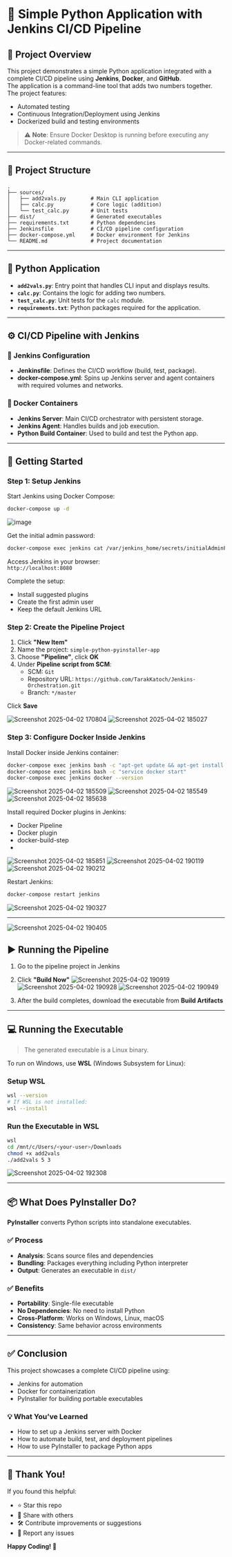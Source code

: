 # 🧪 Simple Python Application with Jenkins CI/CD Pipeline

## 📌 Project Overview

This project demonstrates a simple Python application integrated with a complete CI/CD pipeline using **Jenkins**, **Docker**, and **GitHub**.  
The application is a command-line tool that adds two numbers together. The project features:

- Automated testing
- Continuous Integration/Deployment using Jenkins
- Dockerized build and testing environments

> ⚠️ **Note**: Ensure Docker Desktop is running before executing any Docker-related commands.

---

## 🧩 Project Structure

```
.
├── sources/
│   ├── add2vals.py        # Main CLI application
│   ├── calc.py            # Core logic (addition)
│   └── test_calc.py       # Unit tests
├── dist/                  # Generated executables
├── requirements.txt       # Python dependencies
├── Jenkinsfile            # CI/CD pipeline configuration
├── docker-compose.yml     # Docker environment for Jenkins
└── README.md              # Project documentation
```

---

## 🐍 Python Application

- **`add2vals.py`**: Entry point that handles CLI input and displays results.
- **`calc.py`**: Contains the logic for adding two numbers.
- **`test_calc.py`**: Unit tests for the `calc` module.
- **`requirements.txt`**: Python packages required for the application.

---

## ⚙️ CI/CD Pipeline with Jenkins

### 🔧 Jenkins Configuration

- **Jenkinsfile**: Defines the CI/CD workflow (build, test, package).
- **docker-compose.yml**: Spins up Jenkins server and agent containers with required volumes and networks.

### 🐳 Docker Containers

- **Jenkins Server**: Main CI/CD orchestrator with persistent storage.
- **Jenkins Agent**: Handles builds and job execution.
- **Python Build Container**: Used to build and test the Python app.

---

## 🚀 Getting Started

### Step 1: Setup Jenkins

Start Jenkins using Docker Compose:
```bash
docker-compose up -d
```
![image](https://github.com/user-attachments/assets/8bb2d13a-f674-4474-9a44-2287da9a10ba)

Get the initial admin password:
```bash
docker-compose exec jenkins cat /var/jenkins_home/secrets/initialAdminPassword
```

Access Jenkins in your browser:  
`http://localhost:8080`

Complete the setup:
- Install suggested plugins
- Create the first admin user
- Keep the default Jenkins URL

### Step 2: Create the Pipeline Project

1. Click **"New Item"**
2. Name the project: `simple-python-pyinstaller-app`
3. Choose **"Pipeline"**, click **OK**
4. Under **Pipeline script from SCM**:
   - SCM: `Git`
   - Repository URL: `https://github.com/TarakKatoch/Jenkins-Orchestration.git`
   - Branch: `*/master`

Click **Save**

![Screenshot 2025-04-02 170804](https://github.com/user-attachments/assets/bda26b62-0620-46b4-8200-45f2c178bdd8)
![Screenshot 2025-04-02 185027](https://github.com/user-attachments/assets/3a3e6fc0-6492-4f78-80a7-7b351d438921)

### Step 3: Configure Docker Inside Jenkins

Install Docker inside Jenkins container:
```bash
docker-compose exec jenkins bash -c "apt-get update && apt-get install -y docker.io"
docker-compose exec jenkins bash -c "service docker start"
docker-compose exec jenkins docker --version
```
![Screenshot 2025-04-02 185509](https://github.com/user-attachments/assets/eae23ce2-d629-4c0c-a62a-7c77cf53f1a8)
![Screenshot 2025-04-02 185549](https://github.com/user-attachments/assets/4f4af70a-4e18-46c6-ba59-e2289466cd25)
![Screenshot 2025-04-02 185638](https://github.com/user-attachments/assets/c833c8ce-e700-4140-8bef-0921681cfbec)

Install required Docker plugins in Jenkins:
- Docker Pipeline
- Docker plugin
- docker-build-step
- 
![Screenshot 2025-04-02 185851](https://github.com/user-attachments/assets/c9b1a349-6284-4a1d-84aa-8b3173b73b27)
![Screenshot 2025-04-02 190119](https://github.com/user-attachments/assets/447d282b-e7eb-4999-adf5-751a6330b967)
![Screenshot 2025-04-02 190212](https://github.com/user-attachments/assets/e91f7d3d-7b47-4f2d-9944-9a3e537a5b0d)

Restart Jenkins:
```bash
docker-compose restart jenkins
```
![Screenshot 2025-04-02 190327](https://github.com/user-attachments/assets/96ae0671-5a33-43bc-ad48-b6d2a8fce765)

---
![Screenshot 2025-04-02 190405](https://github.com/user-attachments/assets/404e0fa0-18f8-49f6-9535-88fab0f541ee)


## ▶️ Running the Pipeline

1. Go to the pipeline project in Jenkins
2. Click **"Build Now"**
![Screenshot 2025-04-02 190919](https://github.com/user-attachments/assets/711869ef-5283-451d-9d06-61b3863ada3a)
![Screenshot 2025-04-02 190928](https://github.com/user-attachments/assets/5c760bad-8549-4d44-bd2f-6843261255d1)
![Screenshot 2025-04-02 190949](https://github.com/user-attachments/assets/84bd4d74-95f4-4866-93f3-10b5b1881f9a)

3. After the build completes, download the executable from **Build Artifacts**

---

## 💻 Running the Executable

> The generated executable is a Linux binary.

To run on Windows, use **WSL** (Windows Subsystem for Linux):

### Setup WSL

```bash
wsl --version
# If WSL is not installed:
wsl --install
```

### Run the Executable in WSL

```bash
wsl
cd /mnt/c/Users/<your-user>/Downloads
chmod +x add2vals
./add2vals 5 3
```
![Screenshot 2025-04-02 192308](https://github.com/user-attachments/assets/dc8022f0-a37f-4cda-8074-c67e98050b41)

---

## 📦 What Does PyInstaller Do?

**PyInstaller** converts Python scripts into standalone executables.

### ✅ Process

- **Analysis**: Scans source files and dependencies
- **Bundling**: Packages everything including Python interpreter
- **Output**: Generates an executable in `dist/`

### ✅ Benefits

- **Portability**: Single-file executable
- **No Dependencies**: No need to install Python
- **Cross-Platform**: Works on Windows, Linux, macOS
- **Consistency**: Same behavior across environments

---

## ✅ Conclusion

This project showcases a complete CI/CD pipeline using:

- Jenkins for automation
- Docker for containerization
- PyInstaller for building portable executables

### 💡 What You’ve Learned

- How to set up a Jenkins server with Docker
- How to automate build, test, and deployment pipelines
- How to use PyInstaller to package Python apps

---

## 🙌 Thank You!

If you found this helpful:

- ⭐ Star this repo
- 🔁 Share with others
- 🛠️ Contribute improvements or suggestions
- 🐞 Report any issues

**Happy Coding! 🚀**
